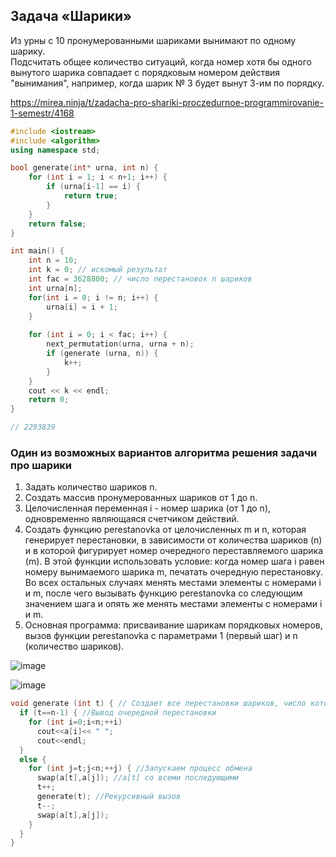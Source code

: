 ## Задача «Шарики»
Из урны с 10 пронумерованными шариками вынимают по одному шарику.
<br>
Подсчитать общее количество ситуаций, когда номер хотя бы одного вынутого шарика совпадает с порядковым номером действия "вынимания", например, когда шарик № 3 будет вынут 3-им по порядку.

https://mirea.ninja/t/zadacha-pro-shariki-proczedurnoe-programmirovanie-1-semestr/4168

```c++
#include <iostream>
#include <algorithm>
using namespace std;

bool generate(int* urna, int n) {
    for (int i = 1; i < n+1; i++) {
        if (urna[i-1] == i) {
            return true;
        }
    }
    return false;
}

int main() {
	int n = 10;
    int k = 0; // искомый результат
    int fac = 3628800; // число перестановок n шариков
    int urna[n];
    for(int i = 0; i != n; i++) {
    	urna[i] = i + 1;
	}
	
	for (int i = 0; i < fac; i++) {
        next_permutation(urna, urna + n);
        if (generate (urna, n)) {
        	k++;
		}
    }
    cout << k << endl;
    return 0;
}

// 2293839
```

### Один из возможных вариантов алгоритма решения задачи про шарики
1. Задать количество шариков n.
2. Создать массив пронумерованных шариков от 1 до n.
3. Целочисленная переменная i - номер шарика (от 1 до n), одновременно являющаяся счетчиком действий.
4. Создать функцию perestanovka от целочисленных m и n, которая генерирует перестановки, в зависимости от количества шариков (n) и в которой фигурирует номер очередного переставляемого шарика (m). В этой функции использовать условие: когда номер шага i равен номеру вынимаемого шарика m, печатать очередную перестановку. Во всех остальных случаях менять местами элементы с номерами i и m, после чего вызывать функцию perestanovka со следующим значением шага и опять же менять местами элементы с номерами i и m.
5. Основная программа: присваивание шарикам порядковых номеров, вызов функции perestanovka с параметрами 1 (первый шаг) и n (количество шариков).


![image](https://user-images.githubusercontent.com/70198995/208158818-338e3d48-9562-4b8b-9604-44bf8d0aaf2a.png)

![image](https://user-images.githubusercontent.com/70198995/208158865-1fbff73d-53f7-4252-99f9-37ce448d8b24.png)

```c++
void generate (int t) { // Создает все перестановки шариков, число которых равно t
  if (t==n-1) { //Вывод очередной перестановки
    for (int i=0;i<n;++i)
      cout<<a[i]<< " ";
      cout<<endl;
  }
  else {
    for (int j=t;j<n;++j) { //Запускаем процесс обмена
      swap(a[t],a[j]); //a[t] со всеми последующими
      t++;
      generate(t); //Рекурсивный вызов
      t--;
      swap(a[t],a[j]);
    }
  }
}
```
